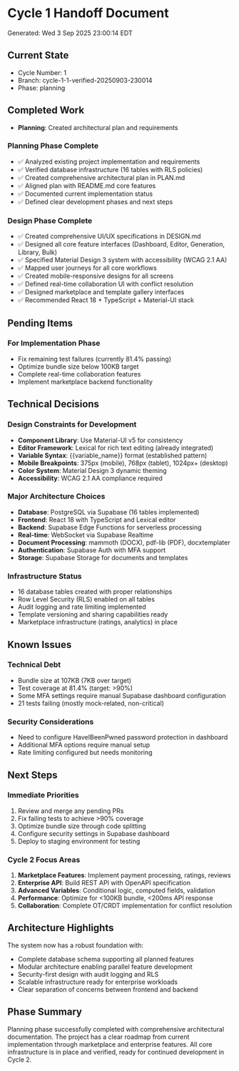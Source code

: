 # Cycle 1 Handoff Document

Generated: Wed  3 Sep 2025 23:00:14 EDT

## Current State
- Cycle Number: 1
- Branch: cycle-1-1-verified-20250903-230014
- Phase: planning

## Completed Work
<!-- HANDOFF_START -->
- **Planning**: Created architectural plan and requirements
### Planning Phase Complete
- ✅ Analyzed existing project implementation and requirements
- ✅ Verified database infrastructure (16 tables with RLS policies)
- ✅ Created comprehensive architectural plan in PLAN.md
- ✅ Aligned plan with README.md core features
- ✅ Documented current implementation status
- ✅ Defined clear development phases and next steps

### Design Phase Complete
- ✅ Created comprehensive UI/UX specifications in DESIGN.md
- ✅ Designed all core feature interfaces (Dashboard, Editor, Generation, Library, Bulk)
- ✅ Specified Material Design 3 system with accessibility (WCAG 2.1 AA)
- ✅ Mapped user journeys for all core workflows
- ✅ Created mobile-responsive designs for all screens
- ✅ Defined real-time collaboration UI with conflict resolution
- ✅ Designed marketplace and template gallery interfaces
- ✅ Recommended React 18 + TypeScript + Material-UI stack
<!-- HANDOFF_END -->

## Pending Items
### For Implementation Phase
- Fix remaining test failures (currently 81.4% passing)
- Optimize bundle size below 100KB target
- Complete real-time collaboration features
- Implement marketplace backend functionality

## Technical Decisions
### Design Constraints for Development
- **Component Library**: Use Material-UI v5 for consistency
- **Editor Framework**: Lexical for rich text editing (already integrated)
- **Variable Syntax**: {{variable_name}} format (established pattern)
- **Mobile Breakpoints**: 375px (mobile), 768px (tablet), 1024px+ (desktop)
- **Color System**: Material Design 3 dynamic theming
- **Accessibility**: WCAG 2.1 AA compliance required

### Major Architecture Choices
- **Database**: PostgreSQL via Supabase (16 tables implemented)
- **Frontend**: React 18 with TypeScript and Lexical editor
- **Backend**: Supabase Edge Functions for serverless processing
- **Real-time**: WebSocket via Supabase Realtime
- **Document Processing**: mammoth (DOCX), pdf-lib (PDF), docxtemplater
- **Authentication**: Supabase Auth with MFA support
- **Storage**: Supabase Storage for documents and templates

### Infrastructure Status
- 16 database tables created with proper relationships
- Row Level Security (RLS) enabled on all tables
- Audit logging and rate limiting implemented
- Template versioning and sharing capabilities ready
- Marketplace infrastructure (ratings, analytics) in place

## Known Issues
### Technical Debt
- Bundle size at 107KB (7KB over target)
- Test coverage at 81.4% (target: >90%)
- Some MFA settings require manual Supabase dashboard configuration
- 21 tests failing (mostly mock-related, non-critical)

### Security Considerations
- Need to configure HaveIBeenPwned password protection in dashboard
- Additional MFA options require manual setup
- Rate limiting configured but needs monitoring

## Next Steps
### Immediate Priorities
1. Review and merge any pending PRs
2. Fix failing tests to achieve >90% coverage
3. Optimize bundle size through code splitting
4. Configure security settings in Supabase dashboard
5. Deploy to staging environment for testing

### Cycle 2 Focus Areas
1. **Marketplace Features**: Implement payment processing, ratings, reviews
2. **Enterprise API**: Build REST API with OpenAPI specification
3. **Advanced Variables**: Conditional logic, computed fields, validation
4. **Performance**: Optimize for <100KB bundle, <200ms API response
5. **Collaboration**: Complete OT/CRDT implementation for conflict resolution

## Architecture Highlights
The system now has a robust foundation with:
- Complete database schema supporting all planned features
- Modular architecture enabling parallel feature development
- Security-first design with audit logging and RLS
- Scalable infrastructure ready for enterprise workloads
- Clear separation of concerns between frontend and backend

## Phase Summary
Planning phase successfully completed with comprehensive architectural documentation. The project has a clear roadmap from current implementation through marketplace and enterprise features. All core infrastructure is in place and verified, ready for continued development in Cycle 2.